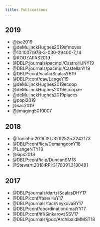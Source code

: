 ```yaml
---
title: Publications
...
```


## 2019

+ @jsa2019
+ @deMuijnckHughes2019sfmoves
+ @10.1007/978-3-030-29400-7_14
+ @KOUZAPAS2019
+ @DBLP:journals/pacmpl/CastroHJNY19
+ @DBLP:journals/pacmpl/CastellanY19
+ @DBLP:conf/scala/ScalasYB19
+ @DBLP:conf/cav/LangeY19
+ @deMuijnckHughes2019ecoop
+ @deMuijnckHughes2019ecoopae
+ @deMuijnckHughes2019places
+ @popl2019
+ @sac2019
+ @jimaging5010007

## 2018

+ @Toninho:2018:ISL:3292525.3242173
+ @DBLP:conf/lics/DemangeonY18
+ @LangeNTY18
+ @sips2018
+ @DBLP:conf/icip/DuncanSM18
+ @Stewart:2018:RPI:3178391.3180481

## 2017

+ @DBLP:journals/darts/ScalasDHY17
+ @DBLP:conf/fase/HuY17
+ @DBLP:journals/fac/NeykovaBY17
+ @DBLP:conf/coordination/ImaiYY17
+ @DBLP:conf/ifl/SinkarovsSSV17
+ @DBLP:journals/jpdc/ArchibaldMMST18
